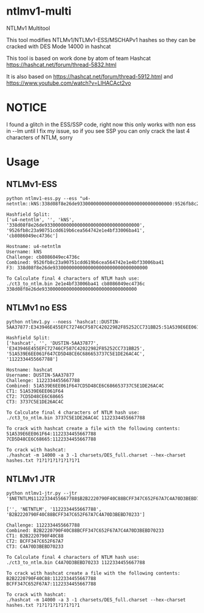 # ntlmv1-multi
NTLMv1 Multitool

This tool modifies NTLMv1/NTLMv1-ESS/MSCHAPv1 hashes so they can be cracked with DES Mode 14000 in hashcat

This tool is based on work done by atom of team Hashcat https://hashcat.net/forum/thread-5832.html

It is also based on https://hashcat.net/forum/thread-5912.html and https://www.youtube.com/watch?v=LIHACAct2vo

# NOTICE
I found a glitch in the ESS/SSP code, right now this only works with non ess in --lm until I fix my issue, so if you see SSP you can only crack the last 4 characters of NTLM, sorry

# Usage

## NTLMv1-ESS
```
python ntlmv1-ess.py --ess "u4-netntlm::kNS:338d08f8e26de93300000000000000000000000000000000:9526fb8c23a90751cdd619b6cea564742e1e4bf33006ba41:cb8086049ec4736c"
```

```
Hashfield Split:
['u4-netntlm', '', 'kNS', '338d08f8e26de93300000000000000000000000000000000', '9526fb8c23a90751cdd619b6cea564742e1e4bf33006ba41', 'cb8086049ec4736c']

Hostname: u4-netntlm
Username: kNS
Challenge: cb8086049ec4736c
Combined: 9526fb8c23a90751cdd619b6cea564742e1e4bf33006ba41
F3: 338d08f8e26de93300000000000000000000000000000000

To Calculate final 4 characters of NTLM hash use:
./ct3_to_ntlm.bin 2e1e4bf33006ba41 cb8086049ec4736c 338d08f8e26de93300000000000000000000000000000000

```

## NTLMv1 no ESS
```
python ntlmv1.py --noess 'hashcat::DUSTIN-5AA37877:E343946E455EFC72746CF587C42022982F85252CC731BB25:51A539E6EE061F647CD5D48CE6C686653737C5E1DE26AC4C:1122334455667788'
```

```
Hashfield Split:
['hashcat', '', 'DUSTIN-5AA37877', 'E343946E455EFC72746CF587C42022982F85252CC731BB25', '51A539E6EE061F647CD5D48CE6C686653737C5E1DE26AC4C', '1122334455667788']

Hostname: hashcat
Username: DUSTIN-5AA37877
Challenge: 1122334455667788
Combined: 51A539E6EE061F647CD5D48CE6C686653737C5E1DE26AC4C
CT1: 51A539E6EE061F64
CT2: 7CD5D48CE6C68665
CT3: 3737C5E1DE26AC4C

To Calculate final 4 characters of NTLM hash use:
./ct3_to_ntlm.bin 3737C5E1DE26AC4C 1122334455667788

To crack with hashcat create a file with the following contents:
51A539E6EE061F64:1122334455667788
7CD5D48CE6C68665:1122334455667788

To crack with hashcat:
./hashcat -m 14000 -a 3 -1 charsets/DES_full.charset --hex-charset hashes.txt ?1?1?1?1?1?1?1?1
```


## NTLMv1 JTR
```
python ntlmv1-jtr.py --jtr '$NETNTLM$1122334455667788$B2B2220790F40C88BCFF347C652F67A7C4A70D3BEBD70233'
```

```
['', 'NETNTLM', '1122334455667788', 'B2B2220790F40C88BCFF347C652F67A7C4A70D3BEBD70233']

Challenge: 1122334455667788
Combined: B2B2220790F40C88BCFF347C652F67A7C4A70D3BEBD70233
CT1: B2B2220790F40C88
CT2: BCFF347C652F67A7
CT3: C4A70D3BEBD70233

To Calculate final 4 characters of NTLM hash use:
./ct3_to_ntlm.bin C4A70D3BEBD70233 1122334455667788

To crack with hashcat create a file with the following contents:
B2B2220790F40C88:1122334455667788
BCFF347C652F67A7:1122334455667788

To crack with hashcat:
./hashcat -m 14000 -a 3 -1 charsets/DES_full.charset --hex-charset hashes.txt ?1?1?1?1?1?1?1?1
```

